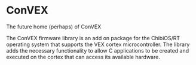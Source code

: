 ConVEX
======

The future home (perhaps) of ConVEX

The ConVEX firmware library is an add on package for the ChibiOS/RT
operating system that supports the VEX cortex microcontroller.
The library adds the necessary functionality to allow C applications to be
created and executed on the cortex that can access its available hardware.

